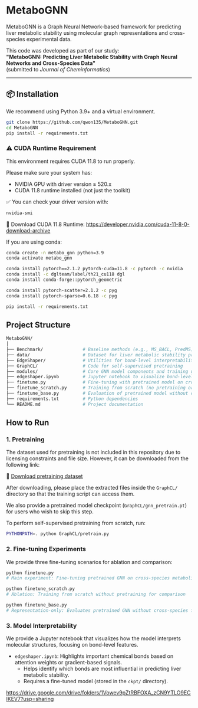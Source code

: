 # MetaboGNN

MetaboGNN is a Graph Neural Network-based framework for predicting liver metabolic stability using molecular graph representations and cross-species experimental data.

This code was developed as part of our study:  
**"MetaboGNN: Predicting Liver Metabolic Stability with Graph Neural Networks and Cross-Species Data"**  
(submitted to *Journal of Cheminformatics*)

---

## 📦 Installation

We recommend using Python 3.9+ and a virtual environment.

```bash
git clone https://github.com/qwon135/MetaboGNN.git
cd MetaboGNN
pip install -r requirements.txt
```
### ⚠️ CUDA Runtime Requirement

This environment requires CUDA 11.8 to run properly.

Please make sure your system has:
- NVIDIA GPU with driver version ≥ 520.x
- CUDA 11.8 runtime installed (not just the toolkit)

✅ You can check your driver version with:
```bash
nvidia-smi
```
🔗 Download CUDA 11.8 Runtime:
https://developer.nvidia.com/cuda-11-8-0-download-archive

If you are using conda:

```bash
conda create -n metabo_gnn python=3.9
conda activate metabo_gnn

conda install pytorch==2.1.2 pytorch-cuda=11.8 -c pytorch -c nvidia
conda install -c dglteam/label/th21_cu118 dgl
conda install conda-forge::pytorch_geometric

conda install pytorch-scatter=2.1.2 -c pyg
conda install pytorch-sparse=0.6.18 -c pyg

pip install -r requirements.txt
```


## Project Structure

```bash
MetaboGNN/
│
├── Benchmark/               # Baseline methods (e.g., MS_BACL, PredMS) from previous studies for performance comparison
├── data/                    # Dataset for liver metabolic stability prediction 
├── EdgeShaper/              # Utilities for bond-level interpretability and visualization
├── GraphCL/                 # Code for self-supervised pretraining 
├── modules/                 # Core GNN model components and training utilities
├── edgeshaper.ipynb         # Jupyter notebook to visualize bond-level model interpretation
├── finetune.py              # Fine-tuning with pretrained model on cross-species metabolic stability prediction
├── finetune_scratch.py      # Training from scratch (no pretraining or cross-species)
├── finetune_base.py         # Evaluation of pretrained model without cross-species fine-tuning
├── requirements.txt         # Python dependencies
└── README.md                # Project documentation

```

## How to Run
### 1. Pretraining

The dataset used for pretraining is not included in this repository due to licensing constraints and file size. However, it can be downloaded from the following link:

📁 [Download pretraining dataset](https://drive.google.com/drive/folders/1Vowev9pZtRBFOXA_zCN9YTLO9ECIKEV7?usp=sharing)

After downloading, please place the extracted files inside the `GraphCL/` directory so that the training script can access them.

We also provide a pretrained model checkpoint (`GraphCL/gnn_pretrain.pt`) for users who wish to skip this step.

To perform self-supervised pretraining from scratch, run:

```bash
PYTHONPATH=. python GraphCL/pretrain.py
```

### 2. Fine-tuning Experiments

We provide three fine-tuning scenarios for ablation and comparison:

```bash
python finetune.py
# Main experiment: Fine-tuning pretrained GNN on cross-species metabolic stability task

python finetune_scratch.py
# Ablation: Training from scratch without pretraining for comparison

python finetune_base.py
# Representation-only: Evaluates pretrained GNN without cross-species fine-tuning
```

### 3. Model Interpretability

We provide a Jupyter notebook that visualizes how the model interprets molecular structures, focusing on bond-level features.

- `edgeshaper.ipynb`: Highlights important chemical bonds based on attention weights or gradient-based signals.
  - Helps identify which bonds are most influential in predicting liver metabolic stability.
  - Requires a fine-tuned model (stored in the `ckpt/` directory).

https://drive.google.com/drive/folders/1Vowev9pZtRBFOXA_zCN9YTLO9ECIKEV7?usp=sharing